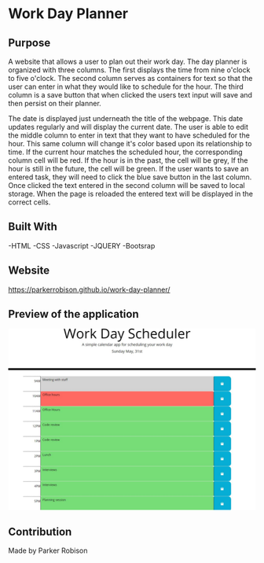 # Work Day Planner
 
## Purpose
A website that allows a user to plan out their work day. The day planner is organized with three columns. The first displays the time from nine o'clock to five o'clock. The second column serves as containers for text so that the user can enter in what they would like to schedule for the hour. The third column is a save button that when clicked the users text input will save and then persist on their planner.

The date is displayed just underneath the title of the webpage. This date updates regularly and will display the current date. The user is able to edit the middle column to enter in text that they want to have scheduled for the hour. This same column will change it's color based upon its relationship to time. If the current hour matches the scheduled hour, the corresponding column cell will be red. If the hour is in the past, the cell will be grey, If the hour is still in the future, the cell will be green. If the user wants to save an entered task, they will need to click the blue save button in the last column. Once clicked the text entered in the second column will be saved to local storage. When the page is reloaded the entered text will be displayed in the correct cells.

## Built With
-HTML
-CSS
-Javascript
-JQUERY
-Bootsrap
 
## Website
https://parkerrobison.github.io/work-day-planner/
 
## Preview of the application
![image](./assets/images/workday-scheduler-img.JPG)
 
## Contribution
Made by Parker Robison
